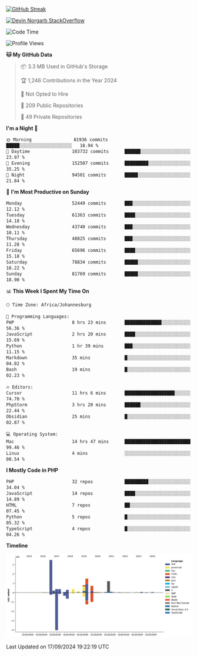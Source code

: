 
[![GitHub Streak](http://github-readme-streak-stats.herokuapp.com?user=DevinNorgarb&date_format=M%20j%5B%2C%20Y%5D)]()


[![Devin Norgarb StackOverflow](https://github-readme-stackoverflow.vercel.app/?userID=4993755)](https://stackoverflow.com/users/4993755/devin-norgarb)

<!--START_SECTION:waka-->
![Code Time](http://img.shields.io/badge/Code%20Time-9%2C099%20hrs%204%20mins-blue)

![Profile Views](http://img.shields.io/badge/Profile%20Views-5-blue)

**🐱 My GitHub Data** 

> 📦 3.3 MB Used in GitHub's Storage 
 > 
> 🏆 1,246 Contributions in the Year 2024
 > 
> 🚫 Not Opted to Hire
 > 
> 📜 209 Public Repositories 
 > 
> 🔑 49 Private Repositories 
 > 
**I'm a Night 🦉** 

```text
🌞 Morning                81936 commits       █████░░░░░░░░░░░░░░░░░░░░   18.94 % 
🌆 Daytime                103732 commits      ██████░░░░░░░░░░░░░░░░░░░   23.97 % 
🌃 Evening                152507 commits      █████████░░░░░░░░░░░░░░░░   35.25 % 
🌙 Night                  94501 commits       █████░░░░░░░░░░░░░░░░░░░░   21.84 % 
```
📅 **I'm Most Productive on Sunday** 

```text
Monday                   52449 commits       ███░░░░░░░░░░░░░░░░░░░░░░   12.12 % 
Tuesday                  61363 commits       ████░░░░░░░░░░░░░░░░░░░░░   14.18 % 
Wednesday                43740 commits       ███░░░░░░░░░░░░░░░░░░░░░░   10.11 % 
Thursday                 48825 commits       ███░░░░░░░░░░░░░░░░░░░░░░   11.28 % 
Friday                   65696 commits       ████░░░░░░░░░░░░░░░░░░░░░   15.18 % 
Saturday                 78834 commits       █████░░░░░░░░░░░░░░░░░░░░   18.22 % 
Sunday                   81769 commits       █████░░░░░░░░░░░░░░░░░░░░   18.90 % 
```


📊 **This Week I Spent My Time On** 

```text
🕑︎ Time Zone: Africa/Johannesburg

💬 Programming Languages: 
PHP                      8 hrs 23 mins       ██████████████░░░░░░░░░░░   56.36 % 
JavaScript               2 hrs 20 mins       ████░░░░░░░░░░░░░░░░░░░░░   15.69 % 
Python                   1 hr 39 mins        ███░░░░░░░░░░░░░░░░░░░░░░   11.15 % 
Markdown                 35 mins             █░░░░░░░░░░░░░░░░░░░░░░░░   04.02 % 
Bash                     19 mins             █░░░░░░░░░░░░░░░░░░░░░░░░   02.23 % 

🔥 Editors: 
Cursor                   11 hrs 6 mins       ███████████████████░░░░░░   74.70 % 
PhpStorm                 3 hrs 20 mins       ██████░░░░░░░░░░░░░░░░░░░   22.44 % 
Obsidian                 25 mins             █░░░░░░░░░░░░░░░░░░░░░░░░   02.87 % 

💻 Operating System: 
Mac                      14 hrs 47 mins      █████████████████████████   99.46 % 
Linux                    4 mins              ░░░░░░░░░░░░░░░░░░░░░░░░░   00.54 % 
```

**I Mostly Code in PHP** 

```text
PHP                      32 repos            █████████░░░░░░░░░░░░░░░░   34.04 % 
JavaScript               14 repos            ████░░░░░░░░░░░░░░░░░░░░░   14.89 % 
HTML                     7 repos             ██░░░░░░░░░░░░░░░░░░░░░░░   07.45 % 
Python                   5 repos             █░░░░░░░░░░░░░░░░░░░░░░░░   05.32 % 
TypeScript               4 repos             █░░░░░░░░░░░░░░░░░░░░░░░░   04.26 % 
```



**Timeline**

![Lines of Code chart](https://raw.githubusercontent.com/DevinNorgarb/DevinNorgarb/main/assets/bar_graph.png)


 Last Updated on 17/09/2024 19:22:19 UTC
<!--END_SECTION:waka-->

